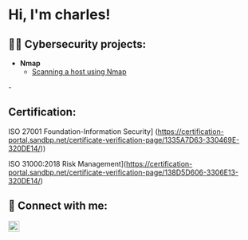 <h1>Hi, I'm charles!

<h2>👨‍💻 Cybersecurity projects:</h2>

- <b> Nmap </b>
  - [Scanning a host using Nmap](https://github.com/joshmadakor1/Algorithms-Practice)
 
-<h2> Certification:</h2>

ISO 27001 Foundation-Information Security] (https://certification-portal.sandbp.net/certificate-verification-page/1335A7D63-330469E-320DE14/))

ISO 31000:2018 Risk Management](https://certification-portal.sandbp.net/certificate-verification-page/138D5D606-3306E13-320DE14/)


<h2> 🤳 Connect with me:</h2>


[<img align="left" alt="JoshMadakor | LinkedIn" width="22px" src="https://cdn.jsdelivr.net/npm/simple-icons@v3/icons/linkedin.svg" />][linkedin]


[linkedin]: www.linkedin.com/in/charles-jeremiah-n-8a9563190

<!--
**joshmadakor1/joshmadakor1** is a ✨ _special_ ✨ repository because its `README.md` (this file) appears on your GitHub profile.

Here are some ideas to get you started:

- 🔭 I’m currently working on ...
- 🌱 I’m currently learning ...
- 👯 I’m looking to collaborate on ...
- 🤔 I’m looking for help with ...
- 💬 Ask me about ...
- 📫 How to reach me: ...
- 😄 Pronouns: ...
- ⚡ Fun fact: ...
-->
